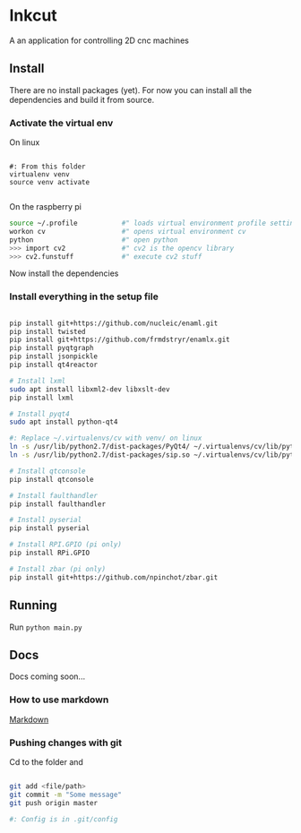 # Inkcut

A an application for controlling 2D cnc machines

## Install

There are no install packages (yet). For now you can install 
all the dependencies and build it from source.


### Activate the virtual env

On linux

```

#: From this folder
virtualenv venv
source venv activate


```


On the raspberry pi

```bash
source ~/.profile           #" loads virtual environment profile settings
workon cv                   #" opens virtual environment cv
python                      #" open python
>>> import cv2              #" cv2 is the opencv library
>>> cv2.funstuff            #" execute cv2 stuff

```

Now install the dependencies

### Install everything in the setup file

```bash

pip install git+https://github.com/nucleic/enaml.git
pip install twisted
pip install git+https://github.com/frmdstryr/enamlx.git
pip install pyqtgraph
pip install jsonpickle
pip install qt4reactor

# Install lxml
sudo apt install libxml2-dev libxslt-dev
pip install lxml

# Install pyqt4
sudo apt install python-qt4

#: Replace ~/.virtualenvs/cv with venv/ on linux
ln -s /usr/lib/python2.7/dist-packages/PyQt4/ ~/.virtualenvs/cv/lib/python2.7/site-packages/
ln -s /usr/lib/python2.7/dist-packages/sip.so ~/.virtualenvs/cv/lib/python2.7/site-packages/

# Install qtconsole
pip install qtconsole

# Install faulthandler
pip install faulthandler

# Install pyserial 
pip install pyserial

# Install RPI.GPIO (pi only)
pip install RPi.GPIO

# Install zbar (pi only)
pip install git+https://github.com/npinchot/zbar.git


```

## Running

Run `python main.py`

## Docs

Docs coming soon...


### How to use markdown

[Markdown](https://guides.github.com/features/mastering-markdown/)


### Pushing changes with git

Cd to the folder and

```bash

git add <file/path>
git commit -m "Some message"
git push origin master

#: Config is in .git/config

```



